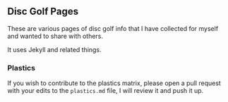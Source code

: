 ## Disc Golf Pages

These are various pages of disc golf info that I have collected for myself and wanted to share with others.

It uses Jekyll and related things.


### Plastics

If you wish to contribute to the plastics matrix, please open a pull request with your edits to the `plastics.md` file, I will review it and push it up.
